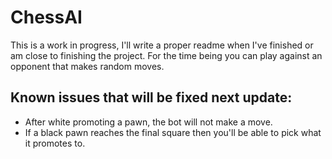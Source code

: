 # ChessAI
This is a work in progress, I'll write a proper readme when I've finished or am close to finishing the project.
For the time being you can play against an opponent that makes random moves.
## Known issues that will be fixed next update:
- After white promoting a pawn, the bot will not make a move.
- If a black pawn reaches the final square then you'll be able to pick what it promotes to.